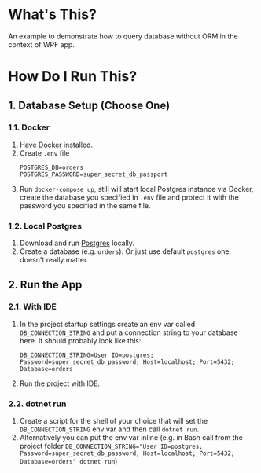 # What's This?
An example to demonstrate how to query database without ORM in the context of WPF app.

# How Do I Run This?
## 1. Database Setup (Choose One)
### 1.1. Docker
1. Have [Docker](https://www.docker.com/products/docker-desktop/) installed.
2. Create `.env` file
    ```
    POSTGRES_DB=orders
    POSTGRES_PASSWORD=super_secret_db_passport
    ```
3. Run `docker-compose up`, still will start local Postgres instance via Docker, create the database you specified in `.env` file and protect it with the password you specified in the same file.

### 1.2. Local Postgres
1. Download and run [Postgres](https://www.postgresql.org/download/) locally.
2. Create a database (e.g. `orders`). Or just use default `postgres` one, doesn't really matter.

## 2. Run the App
### 2.1. With IDE
1. In the project startup settings create an env var called `DB_CONNECTION_STRING` and put a connection string to your database here. It should probably look like this: 
    ```
    DB_CONNECTION_STRING=User ID=postgres; Password=super_secret_db_password; Host=localhost; Port=5432; Database=orders
    ``` 
2. Run the project with IDE.

### 2.2. dotnet run
1. Create a script for the shell of your choice that will set the `DB_CONNECTION_STRING` env var and then call `dotnet run`.
2. Alternatively you can put the env var inline (e.g. in Bash call from the project folder `DB_CONNECTION_STRING="User ID=postgres; Password=super_secret_db_password; Host=localhost; Port=5432; Database=orders" dotnet run`)
